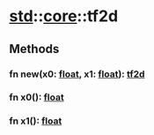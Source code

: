 # [std](/libs/std/)::[core](/libs/std/core/)::tf2d

## Methods
### fn new(x0:&nbsp;[float](/libs/std/core/type.float.md), x1:&nbsp;[float](/libs/std/core/type.float.md)):&nbsp;[tf2d](/libs/std/core/type.tf2d.md)<Badge text="native" /><Badge text="static" />
### fn x0():&nbsp;[float](/libs/std/core/type.float.md)<Badge text="native" />
### fn x1():&nbsp;[float](/libs/std/core/type.float.md)<Badge text="native" />
